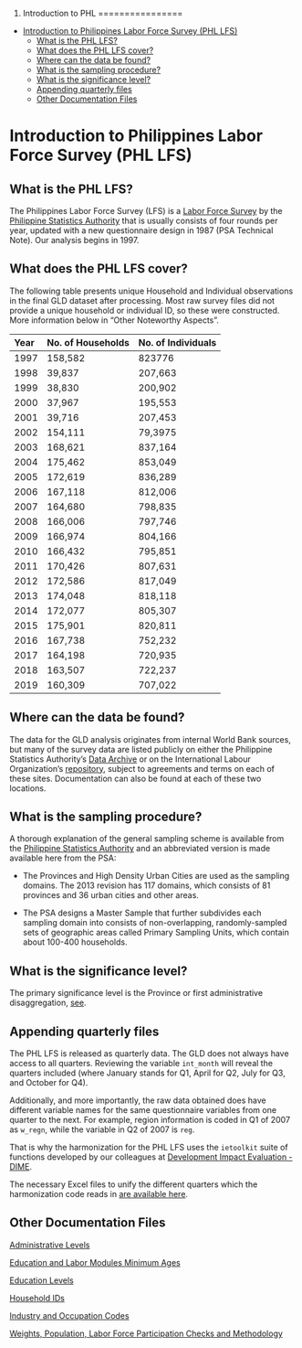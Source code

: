 1. Introduction to PHL
================

-   [Introduction to Philippines Labor Force Survey (PHL
    LFS)](#introduction-to-philippines-labor-force-survey-phl-lfs)
    -   [What is the PHL LFS?](#what-is-the-phl-lfs)
    -   [What does the PHL LFS cover?](#what-does-the-phl-lfs-cover)
    -   [Where can the data be found?](#where-can-the-data-be-found)
    -   [What is the sampling
        procedure?](#what-is-the-sampling-procedure)
    -   [What is the significance
        level?](#what-is-the-significance-level)
    -   [Appending quarterly files](#appending-quarterly-files)
    -   [Other Documentation Files](#other-documentation-files)

# Introduction to Philippines Labor Force Survey (PHL LFS)

## What is the PHL LFS?

The Philippines Labor Force Survey (LFS) is a [Labor Force Survey](https://psa.gov.ph/statistics/survey/labor-force/lfs-index) by the [Philippine Statistics Authority](https://psa.gov.ph/) that is usually consists of four rounds per year, updated with a new questionnaire design in 1987 (PSA Technical Note). Our analysis begins in 1997.

## What does the PHL LFS cover?

The following table presents unique Household and Individual observations in the final GLD dataset after processing. Most raw survey files did not provide a unique household or individual ID, so these were constructed. More information below in “Other Noteworthy Aspects”.

| Year | No. of Households | No. of Individuals |
|:-----|:------------------|:-------------------|
| 1997 | 158,582           | 823776             |
| 1998 | 39,837            | 207,663            |
| 1999 | 38,830            | 200,902            |
| 2000 | 37,967            | 195,553            |
| 2001 | 39,716            | 207,453            |
| 2002 | 154,111           | 79,3975            |
| 2003 | 168,621           | 837,164            |
| 2004 | 175,462           | 853,049            |
| 2005 | 172,619           | 836,289            |
| 2006 | 167,118           | 812,006            |
| 2007 | 164,680           | 798,835            |
| 2008 | 166,006           | 797,746            |
| 2009 | 166,974           | 804,166            |
| 2010 | 166,432           | 795,851            |
| 2011 | 170,426           | 807,631            |
| 2012 | 172,586           | 817,049            |
| 2013 | 174,048           | 818,118            |
| 2014 | 172,077           | 805,307            |
| 2015 | 175,901           | 820,811            |
| 2016 | 167,738           | 752,232            |
| 2017 | 164,198           | 720,935            |
| 2018 | 163,507           | 722,237            |
| 2019 | 160,309           | 707,022            |

## Where can the data be found?

The data for the GLD analysis originates from internal World Bank sources, but many of the survey data are listed publicly on either the Philippine Statistics Authority’s [Data Archive](http://psada.psa.gov.ph/index.php/catalog/LFS) or on the International Labour Organization’s [repository](https://www.ilo.org/surveyLib/index.php/catalog/LFS#_r=&collection=&country=171&dtype=&from=1975&page=1&ps=30&sid=&sk=&sort_by=nation&sort_order=&to=2019&topic=&view=s&vk=), subject to agreements and terms on each of these sites. Documentation can also be found at each of these two locations.

## What is the sampling procedure?

A thorough explanation of the general sampling scheme is available from the [Philippine Statistics Authority](https://psa.gov.ph/content/technical-notes-labor-force-survey-lfs) and an abbreviated version is made available here from the PSA:

-   The Provinces and High Density Urban Cities are used as the sampling domains. The 2013 revision has 117 domains, which consists of 81 provinces and 36 urban cities and other areas.

-   The PSA designs a Master Sample that further subdivides each sampling domain into consists of non-overlapping, randomly-sampled sets of geographic areas called Primary Sampling Units, which     contain about 100-400 households.

## What is the significance level?

The primary significance level is the Province or first administrative disaggregation, [see](https://psa.gov.ph/sites/default/files/ISHB%20-%20Labor%20Force%20Series%20No.161%20July%202014.pdf).

## Appending quarterly files

The PHL LFS is released as quarterly data. The GLD does not always have access to all quarters. Reviewing the variable `int_month` will reveal the quarters included (where January stands for Q1, April for Q2, July for Q3, and October for Q4).

Additionally, and more importantly, the raw data obtained does have different variable names for the same questionnaire variables from one quarter to the next. For example, region information is coded in Q1 of 2007 as `w_regn`, while the variable in Q2 of 2007 is `reg`.

That is why the harmonization for the PHL LFS uses the `ietoolkit` suite of functions developed by our colleagues at [Development Impact Evaluation - DIME](https://github.com/worldbank/ietoolkit).

The necessary Excel files to unify the different quarters which the harmonization code reads in [are available here](utilities/Additional%20Data/Appending%20Excel%20Files).

## Other Documentation Files

[Administrative Levels](Administrative_Levels.md)

[Education and Labor Modules Minimum Ages](Edu_Labor_Ages.md)

[Education Levels](Education_Levels.md)

[Household IDs](Household_IDs.md)

[Industry and Occupation Codes](Industry_Occupation_Codes.md)

[Weights, Population, Labor Force Participation Checks and Methodology](weights_methodology.html)
